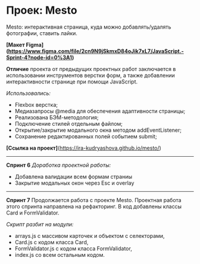# Проек: Mesto

Mesto: интерактивная страница, куда можно добавлять/удалять фотографии, ставить лайки.

**[Макет Figma] (https://www.figma.com/file/2cn9N9jSkmxD84oJik7xL7/JavaScript.-Sprint-4?node-id=0%3A1)**

**Отличие** проекта от предыдущих проектных работ заключается в использовании инструментов верстки форм, а также добавлении интерактивности странице при помощи JavaScript.

*Использовались:*
* Flexbox верстка;
* Медиазапросы @media для обеспечения адаптивности страницы;
* Реализована БЭМ-методология;
* Подключение стилей отдельным файлом;
* Открытие/закрытие модального окна методом addEventListener;
* Сохранение редактированных полей событием submit;

**[Ссылка на проект]**(https://ira-kudryashova.github.io/mesto/)

----------------------------------------------------------------------------------------------------

**Спринт 6**
*Доработка проектной работы:*
* Добавлена валидации всем формам страниы 
* Закрытие модальных окон через Esc и overlay

----------------------------------------------------------------------------------------------------

**Спринт 7**
Продолжается работа с проекте Mesto.
Проектная работа этого спринта направлена на рефакторинг. 
В код добавлены классы Card и FormValidator.

*Скрипт разбит на модули:*
* arrays.js с массивом карточек и объектом с селекторами,
* Card.js с кодом класса Card,
* FormValidator.js с кодом класса FormValidator,
* index.js со всем остальным кодом.